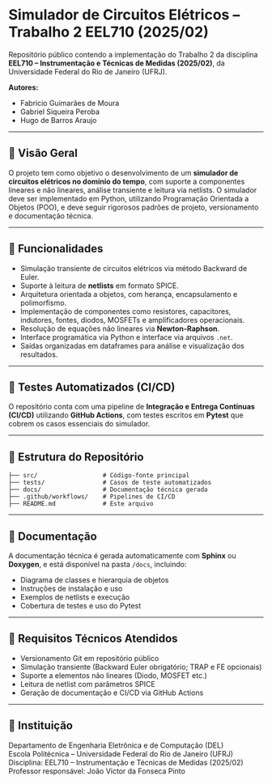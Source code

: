 # Simulador de Circuitos Elétricos – Trabalho 2 EEL710 (2025/02)

Repositório público contendo a implementação do Trabalho 2 da disciplina **EEL710 – Instrumentação e Técnicas de Medidas (2025/02)**, da Universidade Federal do Rio de Janeiro (UFRJ).

**Autores:**
- Fabricio Guimarães de Moura  
- Gabriel Siqueira Peroba  
- Hugo de Barros Araujo  

---

## 📘 Visão Geral

O projeto tem como objetivo o desenvolvimento de um **simulador de circuitos elétricos no domínio do tempo**, com suporte a componentes lineares e não lineares, análise transiente e leitura via netlists. O simulador deve ser implementado em Python, utilizando Programação Orientada a Objetos (POO), e deve seguir rigorosos padrões de projeto, versionamento e documentação técnica.

---

## 🔧 Funcionalidades

- Simulação transiente de circuitos elétricos via método Backward de Euler.
- Suporte à leitura de **netlists** em formato SPICE.
- Arquitetura orientada a objetos, com herança, encapsulamento e polimorfismo.
- Implementação de componentes como resistores, capacitores, indutores, fontes, diodos, MOSFETs e amplificadores operacionais.
- Resolução de equações não lineares via **Newton-Raphson**.
- Interface programática via Python e interface via arquivos `.net`.
- Saídas organizadas em dataframes para análise e visualização dos resultados.

---

## 🧪 Testes Automatizados (CI/CD)

O repositório conta com uma pipeline de **Integração e Entrega Contínuas (CI/CD)** utilizando **GitHub Actions**, com testes escritos em **Pytest** que cobrem os casos essenciais do simulador.

---

## 📁 Estrutura do Repositório

```plaintext
├── src/                  # Código-fonte principal
├── tests/                # Casos de teste automatizados
├── docs/                 # Documentação técnica gerada
├── .github/workflows/    # Pipelines de CI/CD
├── README.md             # Este arquivo
```

---

## 📄 Documentação

A documentação técnica é gerada automaticamente com **Sphinx** ou **Doxygen**, e está disponível na pasta `/docs`, incluindo:

- Diagrama de classes e hierarquia de objetos
- Instruções de instalação e uso
- Exemplos de netlists e execução
- Cobertura de testes e uso do Pytest

---

## 📌 Requisitos Técnicos Atendidos

- Versionamento Git em repositório público  
- Simulação transiente (Backward Euler obrigatório; TRAP e FE opcionais)  
- Suporte a elementos não lineares (Diodo, MOSFET etc.)  
- Leitura de netlist com parâmetros SPICE  
- Geração de documentação e CI/CD via GitHub Actions  

---

## 🏫 Instituição

Departamento de Engenharia Eletrônica e de Computação (DEL)  
Escola Politécnica – Universidade Federal do Rio de Janeiro (UFRJ)  
Disciplina: EEL710 – Instrumentação e Técnicas de Medidas (2025/02)  
Professor responsável: João Victor da Fonseca Pinto
